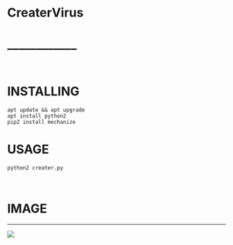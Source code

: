 # CreaterVirus
# ____________

<br>

# INSTALLING
```
apt update && apt upgrade
apt install python2
pip2 install mechanize
```
# USAGE
```
python2 creater.py
```

<br>

# IMAGE
--------------------------------
<img src="/.image/Creater.png"/>
